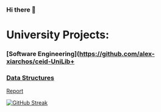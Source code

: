 ### Hi there 👋

# University Projects:
### [Software Engineering](https://github.com/alex-xiarchos/ceid-UniLib+

### [Data Structures](https://github.com/alex-xiarchos/ceid-DataStructures)
[Report](https://github.com/alex-xiarchos/ceid-DataStructures/blob/main/1059619_1059633_%CE%91%CE%9D%CE%91%CE%A6%CE%9F%CE%A1%CE%91.pdf)

[![GitHub Streak](https://streak-stats.demolab.com?user=alex-xiarchos&theme=github-dark-blue&hide_border=true&mode=weekly)](https://git.io/streak-stats)
